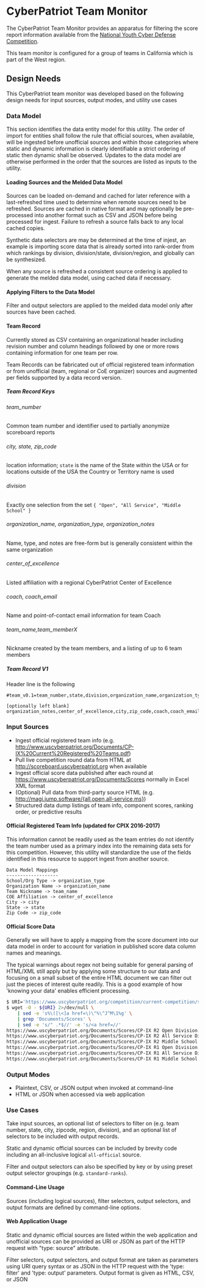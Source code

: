 # CyberPatriot Team Monitor
The CyberPatriot Team Monitor provides an apparatus for filtering the
score report information available from the
[National Youth Cyber Defense Competition](https://uscyberpatriot.org).

This team monitor is configured for a group of teams in California which
is part of the West region.



## Design Needs
This CyberPatriot team monitor was developed based on the following
design needs for input sources, output modes, and utility use cases



### Data Model
This section identifies the data entity model for this utility. The
order of import for entities shall follow the rule that official
sources, when available, will be ingested before unofficial sources and
within those categories where static and dynamic information is
clearly identifiable a strict ordering of static then dynamic shall be
observed. Updates to the data model are otherwise performed in the order
that the sources are listed as inputs to the utility.

#### Loading Sources and the Melded Data Model
Sources can be loaded on-demand and cached for later reference
with a last-refreshed time used to determine when remote sources need to
be refreshed. Sources are cached in native format and may optionally be
pre-processed into another format such as CSV and JSON before being
processed for ingest. Failure to refresh a source falls back to any
local cached copies.

Synthetic data selectors are may be determined at the time of injest,
an example is importing score data that is already sorted into
rank-order from which rankings by division, division/state,
division/region, and globally can be synthesized.

When any source is refreshed a consistent source ordering is applied to
generate the melded data model, using cached data if necessary.

#### Applying Filters to the Data Model
Filter and output selectors are applied to the melded data model only
after sources have been cached.

#### Team Record
Currently stored as CSV containing an organizational header including
revision number and column headings followed by one or more rows
containing information for one team per row.

Team Records can be fabricated out of official registered team
information or from unofficial (team, regional or CoE organizer) sources
and augmented per fields supported by a data record version.

##### Team Record Keys

###### team_number
Common team number and identifier used to partially anonymize scoreboard
reports

###### city, state, zip_code
location information; `state` is the name of the State within the USA or
for locations outside of the USA the Country or Territory name is used

###### division
Exactly one selection from the set
`{ "Open", "All Service", "Middle School" }`

###### organization_name, organization_type, organization_notes
Name, type, and notes are free-form but is generally consistent within
the same organization

###### center_of_excellence
Listed affiliation with a regional CyberPatriot Center of Excellence

###### coach, coach_email
Name and point-of-contact email information for team Coach

###### team_name,team_memberX
Nickname created by the team members, and a listing of up to 6 team
members

##### Team Record V1
Header line is the following
```csv
#team_v0.1=team_number,state,division,organization_name,organization_type,organization_notes,center_of_excellence,city,zip_code,coach,coach_email,team_name,team_member1,team_member2,team_member3,team_member4,team_member5,team_member6

[optionally left blank]
organization_notes,center_of_excellence,city,zip_code,coach,coach_email,team_name,team_member1,team_member2,team_member3,team_member4,team_member5,team_member6,
```



### Input Sources
* Ingest official registered team info
(e.g. http://www.uscyberpatriot.org/Documents/CP-IX%20Current%20Registered%20Teams.pdf)
* Pull live competition round data from HTML at
http://scoreboard.uscyberpatriot.org
when available
* Ingest official score data published after each round at
https://www.uscyberpatriot.org/Documents/Scores
normally in Excel XML format
* (Optional) Pull data from third-party source HTML
(e.g. http://magi.jump.software/{all,open,all-service,ms})
* Structured data dump listings of team info, component scores, ranking
order, or predictive results

#### Official Registered Team Info (updated for CPIX 2016-2017)
This information cannot be readily used as the team entries do not
identify the team number used as a primary index into the remaining
data sets for this competition. However, this utility will standardize
the use of the fields identified in this resource to support ingest from
another source.
```
Data Model Mappings
-------------------
School/Org Type -> organization_type
Organization Name -> organization_name
Team Nickname -> team_name
COE Affiliation -> center_of_excellence
City -> city
State -> state
Zip Code -> zip_code
```

#### Official Score Data
Generally we will have to apply a mapping from the score document into
our data model in order to account for variation in published score data
column names and meanings.

The typical warnings about regex not being suitable for general parsing
of HTML/XML still apply but by applying some structure to our data and
focusing on a small subset of the entire HTML document we can filter out
just the pieces of interest quite readily. This is a good example of how
'knowing your data' enables efficient processing.
```bash
$ URI='https://www.uscyberpatriot.org/competition/current-competition/scores'
$ wget -O - ${URI} 2>/dev/null \
    | sed -e 's%\([\<]a href=\)\"%\^J^M\1%g' \
    | grep 'Documents/Scores' \
    | sed -e 's/" .*$//' -e 's/<a href=//'
https://www.uscyberpatriot.org/Documents/Scores/CP-IX R2 Open Division.xlsx
https://www.uscyberpatriot.org/Documents/Scores/CP-IX R2 All Service Division.xlsx
https://www.uscyberpatriot.org/Documents/Scores/CP-IX R2 Middle School Division.xlsx
https://www.uscyberpatriot.org/Documents/Scores/CP-IX R1 Open Division.xlsx
https://www.uscyberpatriot.org/Documents/Scores/CP-IX R1 All Service Division.xlsx
https://www.uscyberpatriot.org/Documents/Scores/CP-IX R1 Middle School Division.xlsx
```



### Output Modes
* Plaintext, CSV, or JSON output when invoked at command-line
* HTML or JSON when accessed via web application



### Use Cases
Take input sources, an optional list of selectors to filter on (e.g.
team number, state, city, zipcode, region, division), and an optional
list of selectors to be included with output records.

Static and dynamic official sources can be included by brevity code
including an all-inclusive logical `all-official` source.

Filter and output selectors can also be specified by key or by using
preset output selector groupings (e.g. `standard-ranks`).

#### Command-Line Usage
Sources (including logical sources), filter selectors, output selectors,
and output formats are defined by command-line options.

#### Web Application Usage
Static and dynamic official sources are listed within the web
application and unofficial sources can be provided as URI or JSON as
part of the HTTP request with "type: source" attribute.

Filter selectors, output selectors, and output format are taken as
parameters using URI query syntax or as JSON in the HTTP request with
the 'type: filter' and 'type: output' parameters. Output format is given
as HTML, CSV, or JSON
